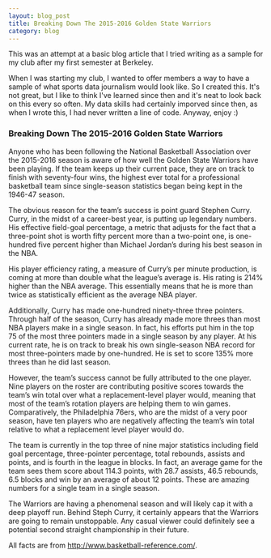 ```yaml
---
layout: blog_post
title: Breaking Down The 2015-2016 Golden State Warriors
category: blog
---
```


This was an attempt at a basic blog article that I tried writing as a sample for my club after my first semester at Berkeley.

When I was starting my club, I wanted to offer members a way to have a sample of what sports data journalism would look like. So I created this. It's not great, but I like to think I've learned since then and it's neat to look back on this every so often. My data skills had certainly imporved since then, as when I wrote this, I had never written a line of code. Anyway, enjoy :)

### Breaking Down The 2015-2016 Golden State Warriors

Anyone who has been following the National Basketball Association over the 2015-2016 season is aware of how well the Golden State Warriors have been playing. If the team keeps up their current pace, they are on track to finish with seventy-four wins, the highest ever total for a professional basketball team since single-season statistics began being kept in the 1946-47 season.

The obvious reason for the team’s success is point guard Stephen Curry. Curry, in the midst of a career-best year, is putting up legendary numbers. His effective field-goal percentage, a metric that adjusts for the fact that a three-point shot is worth fifty percent more than a two-point one, is one-hundred five percent higher than Michael Jordan’s during his best season in the NBA.

His player efficiency rating, a measure of Curry’s per minute production, is coming at more than double what the league’s average is. His rating is 214% higher than the NBA average. This essentially means that he is more than twice as statistically efficient as the average NBA player.

Additionally, Curry has made one-hundred ninety-three three pointers. Through half of the season, Curry has already made more threes than most NBA players make in a single season. In fact, his efforts put him in the top 75 of the most three pointers made in a single season by any player. At his current rate, he is on track to break his own single-season NBA record for most three-pointers made by one-hundred. He is set to score 135% more threes than he did last season.

However, the team’s success cannot be fully attributed to the one player. Nine players on the roster are contributing positive scores towards the team’s win total over what a replacement-level player would, meaning that most of the team’s rotation players are helping them to win games. Comparatively, the Philadelphia 76ers, who are the midst of a very poor season, have ten players who are negatively affecting the team’s win total relative to what a replacement level player would do.

The team is currently in the top three of nine major statistics including field goal percentage, three-pointer percentage, total rebounds, assists and points, and is fourth in the league in blocks. In fact, an average game for the team sees them score about 114.3 points, with 28.7 assists, 46.5 rebounds, 6.5 blocks and win by an average of about 12 points. These are amazing numbers for a single team in a single season.

The Warriors are having a phenomenal season and will likely cap it with a deep playoff run. Behind Steph Curry, it certainly appears that the Warriors are going to remain unstoppable. Any casual viewer could definitely see a potential second straight championship in their future.

All facts are from http://www.basketball-reference.com/.
